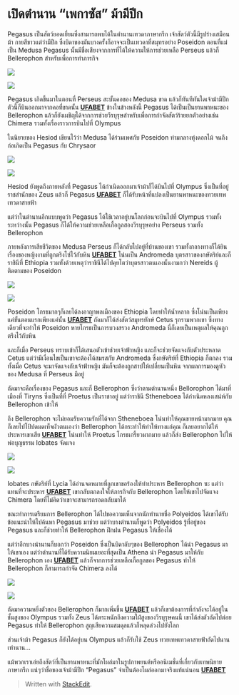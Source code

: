 
เปิดตำนาน “เพกาซัส” ม้ามีปีก
==

Pegasus เป็นสัตว์ยอดเยี่ยมซึ่งสามารถพบได้ในตำนานเทวดาภาษากรีก เจ้าสัตว์ตัวนี้มีรูปร่างเสมือนม้า กายสีขาวแต่ว่ามีปีก ซึ่งบิดาของมันบางครั้งก็อาจจะเป็นเทวดาที่สมุทรอย่าง Poseidon ตอนที่แม่เป็น Medusa Pegasus นั้นมีชื่อเสียงจากการที่ได้ให้ความให้การช่วยเหลือ Perseus แล้วก็ Bellerophon สำหรับเพื่อการทำภารกิจ

![](https://miro.medium.com/max/60/0*n2awNfHJxCwIBXF-.jpg?q=20)

![](https://miro.medium.com/max/1400/0*n2awNfHJxCwIBXF-.jpg)

Pegasus เกิดขึ้นมาในตอนที่ Perseus สะบั้นคอของ Medusa ขาด แล้วก็ทันทีทันใดเจ้าม้ามีปีกตัวนี้ก็บินออกมาจากคอที่ขาดนั้น  [**UFABET**](https://www.ufa-th.net/ufabet/)  ข้างในข้างหลังนี้ Pegasus ได้เป็นเป็นยานพาหนะของ Bellerophon แล้วก็ยังเผชิญได้จากการช่วยวีรบุรุษสำหรับเพื่อการกำจัดสัตว์ร้ายยกตัวอย่างเช่น Chimera รวมทั้งเรื่องราวการบินไปที่ Olympus

ในนิยายของ Hesiod เขียนไว้ว่า Medusa ได้ร่วมเพศกับ Poseidon ท่ามกลางทุ่งดอกไม้ จนถึงก่อเกิดเป็น Pegasus กับ Chrysaor

![](https://miro.medium.com/max/56/0*68poWxSl7FWpxoXu.jpg?q=20)

![](https://miro.medium.com/max/610/0*68poWxSl7FWpxoXu.jpg)

Hesiod ยังพูดถึงภายหลังที่ Pegasus ได้กำเนิดออกมาเจ้าม้าก็ได้บินไปที่ Olympus ซึ่งเป็นที่อยู่ราชสำนักของ Zeus แล้วก็ Pegasus  [**UFABET**](https://www.ufa-th.net/ufabet/)  ก็ได้รับหน้าที่แปลงเป็นยานพาหนะของทวยเทพเทวดาสายฟ้า

แต่ว่าในตำนานอีกแบบพูดว่า Pegasus ได้ใช้เวลาอยู่บนโลกก่อนจะบินไปที่ Olympus รวมทั้งระหว่างนั้น Pegasus ก็ได้ให้ความช่วยเหลือเกื้อกูลสองวีรบุรุษอย่าง Perseus รวมทั้ง Bellerophon

ภายหลังการเสียชีวิตของ Medusa Perseus ก็ได้กลับไปอยู่ที่บ้านของเขา รวมทั้งกลางทางก็ได้ยินเรื่องของหญิงงามที่ถูกตรึงโซ่ไว้กับหิน  [**UFABET**](https://www.ufa-th.net/ufabet/)  โน่นเป็น Andromeda บุตรสาวของกษัตริย์และก็ราชินีที่ Ethiopia รวมทั้งด้วยเหตุว่าราชินีได้ไปคุยโตว่าบุตรสาวตนเองนั้นงามกว่า Nereids ผู้ติดตามของ Poseidon

![](https://miro.medium.com/max/46/0*XMaj_wp0PGBJRHki.jpg?q=20)

![](https://miro.medium.com/max/542/0*XMaj_wp0PGBJRHki.jpg)

Poseidon โกรธมากๆก็เลยได้ลงอาญาพลเมืองของ Ethiopia โดยทำให้น้ำหลาก ซึ่งโน่นเป็นเพียงแค่ขั้นตอนแรกเพียงแค่นั้น  [**UFABET**](https://www.ufa-th.net/ufabet/)  ถัดมาก็ได้ส่งสัตว์สมุทรยักษ์ Cetus รุกรามพวกเขา ซึ่งทางเดียวที่จะทำให้ Poseidon หายโกรธเป็นการบวงสรวง Andromeda นี่ก็เลยเป็นเหตุผลให้คุณถูกตรึงไว้กับหิน

และก็เมื่อ Perseus ทราบเข้าก็ได้เสนอตัวเข้าช่วยเจ้าฟ้าหญิง และก็จะช่วยจัดแจงกับตัวประหลาด Cetus แต่ว่ามีเงื่อนไขเป็นเขาจะต้องได้สมรสกับ Andromeda ซึ่งกษัตริย์ที่ Ethiopia ก็ตกลง รวมทั้งเมื่อ Cetus จะมาจัดแจงกับเจ้าฟ้าหญิง มันก็จะต้องถูกสาปให้เปลี่ยนเป็นหิน จากผลการมองดูหัวของ Medusa ที่ Perseus มีอยู่

ถัดมาจะคือเรื่องของ Pegasus และก็ Bellerophon ซึ่งว่าตามตำนานหนึ่ง Bellorophon ได้มาที่เมืองที่ Tiryns ซึ่งเป็นที่ที่ Proetus เป็นราชาอยู่ แต่ว่าราชินี Stheneboea ได้กำเนิดหลงเสน่ห์กับ Bellerophon เข้าให้

ถึง Bellerophon จะไม่ยอมรับความรักที่ได้จาก Stheneboea โน่นทำให้คุณขายหน้ามากมาย คุณก็เลยไปโป้ปดมดเท็จผัวตนเองว่า Bellerophon ได้กระทำให้ท่าให้ทางแก่คุณ ก็เลยอยากได้ให้ประหารเขาเสีย  [**UFABET**](https://www.ufa-th.net/ufabet/)  โน่นทำให้ Proetus โกรธเกรี้ยวมากมาย แล้วก็ส่ง Bellerophon ไปให้พ่อบุญธรรม Iobates จัดแจง

![](https://miro.medium.com/max/60/0*ProSFMyIPUT-WaOw.jpg?q=20)

![](https://miro.medium.com/max/800/0*ProSFMyIPUT-WaOw.jpg)

Iobates กษัตริย์ที่ Lycia ได้อ่านจดหมายที่ลูกเขาขอร้องให้ทำประหาร Bellerophon ซะ แต่ว่าแทนที่จะประหาร  [**UFABET**](https://www.ufa-th.net/ufabet/)  เขากลับตกลงใจให้ภารกิจกับ Bellerophon โดยให้เขาไปจัดแจง Chimera โดยที่ไม่คิดว่าเขาจะสามารถรอดกลับมาได้

ขณะทำการเตรียมการ Bellerophon ได้ไปขอความเห็นจากนักทำนายชื่อ Polyeidos ได้เขาได้รับข้อแนะนำให้ไปค้นหา Pegasus มาช่วย แต่ว่าบางตำนานก็พูดว่า Polyeidos รู้ที่อยู่ของ Pegasus และก็ช่วยทำให้ Bellerophon ฝึกฝน Pegasus ให้เชื่องได้

แต่ว่าอีกบางนำนานก็บอกว่า Poseidon ซึ่งเป็นบิดาลับๆของ Bellerophon ได้นำ Pegasus มาให้เขาเอง แต่ว่าตำนานที่ได้รับความนิยมเยอะที่สุดเป็น Athena นำ Pegasus มาให้กับ Bellerophon เอง  [**UFABET**](https://www.ufa-th.net/ufabet/)  แล้วก็จากการช่วยเหลือเกื้อกูลของ Pegasus ทำให้ Bellerophon ก็สามารถกำจัด Chimera ลงได้

![](https://miro.medium.com/max/60/0*wluirAWvVI00bjJp.jpeg?q=20)

![](https://miro.medium.com/max/700/0*wluirAWvVI00bjJp.jpeg)

ถัดมาความหยิ่งตัวของ Bellerophon ก็มากเพิ่มขึ้น  [**UFABET**](https://www.ufa-th.net/ufabet/)  แล้วก็เขาต้องการที่กำลังจะได้อยู่ในชั้นสูงของ Olympus รวมทั้ง Zeus ได้ตระหนักถึงความใฝ่สูงของวีรบุรุษคนนี้ เขาได้ส่งตัวถัดไปต่อย Pegasus ทำให้ Bellerophon สูญเสียความสมดุลแล้วก็หลุดล่วงไปยังโลก

ส่วนเจ้าม้า Pegasus ก็ยังได้อยู่บน Olympus แล้วก็รับใช้ Zeus ทวยเทพเทวดาสายฟ้าถัดไปนานเท่านาน…

แม้พวกเราเอ่ยถึงสัตว์ที่เป็นยานพาหนะที่มักโผล่มาในรูปภาพยนต์หรืออนิเมชั่นที่เกี่ยวกับเทพนิยายภาษากรีก แน่ๆว่าชื่อของเจ้าม้ามีปีก “Pegasus” จำเป็นต้องโผล่ออกมาจริงแท้แน่นอน  [**UFABET**](https://www.ufa-th.net/ufabet/)

> Written with [StackEdit](https://medium.com/@Doraemonz/%E0%B9%80%E0%B8%9B%E0%B8%B4%E0%B8%94%E0%B8%95%E0%B8%B3%E0%B8%99%E0%B8%B2%E0%B8%99-%E0%B9%80%E0%B8%9E%E0%B8%81%E0%B8%B2%E0%B8%8B%E0%B8%B1%E0%B8%AA-%E0%B8%A1%E0%B9%89%E0%B8%B2%E0%B8%A1%E0%B8%B5%E0%B8%9B%E0%B8%B5%E0%B8%81-f9991c2155ca).
<!--stackedit_data:
eyJoaXN0b3J5IjpbMTAwMDYzOTU5OV19
-->